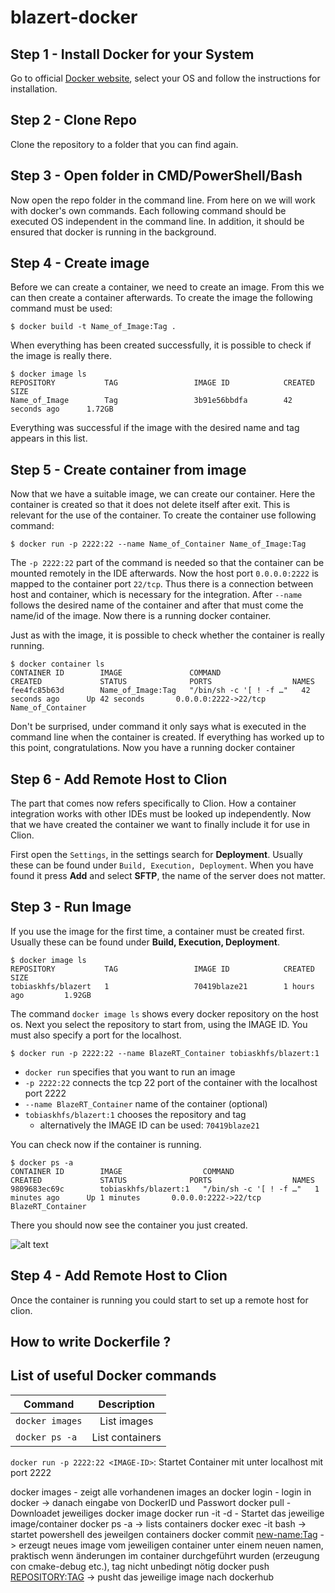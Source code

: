# blazert-docker

## Step 1 - Install Docker for your System

Go to official [Docker website](https://docs.docker.com/get-docker/), select your OS and follow the instructions for
installation.

## Step 2 - Clone Repo

Clone the repository to a folder that you can find again.

## Step 3 - Open folder in CMD/PowerShell/Bash

Now open the repo folder in the command line. From here on we will work with docker's own commands. Each following
command should be executed OS independent in the command line. In addition, it should be ensured that docker is running
in the background.

## Step 4 - Create image

Before we can create a container, we need to create an image. From this we can then create a container afterwards. To
create the image the following command must be used:

````
$ docker build -t Name_of_Image:Tag .
````

When everything has been created successfully, it is possible to check if the image is really there.

````
$ docker image ls
REPOSITORY           TAG                 IMAGE ID            CREATED             SIZE
Name_of_Image        Tag                 3b91e56bbdfa        42 seconds ago      1.72GB
````

Everything was successful if the image with the desired name and tag appears in this list.

## Step 5 - Create container from image

Now that we have a suitable image, we can create our container. Here the container is created so that it does not delete
itself after exit. This is relevant for the use of the container. To create the container use following command:

````
$ docker run -p 2222:22 --name Name_of_Container Name_of_Image:Tag
````

The `-p 2222:22` part of the command is needed so that the container can be mounted remotely in the IDE afterwards. Now
the host port `0.0.0.0:2222` is mapped to the container port `22/tcp`. Thus there is a connection between host and
container, which is necessary for the integration. After `--name` follows the desired name of the container and after
that must come the name/id of the image. Now there is a running docker container.

Just as with the image, it is possible to check whether the container is really running.

````
$ docker container ls
CONTAINER ID        IMAGE               COMMAND                  CREATED             STATUS              PORTS                  NAMES
fee4fc85b63d        Name_of_Image:Tag   "/bin/sh -c '[ ! -f …"   42 seconds ago      Up 42 seconds       0.0.0.0:2222->22/tcp   Name_of_Container
````

Don't be surprised, under command it only says what is executed in the command line when the container is created. If
everything has worked up to this point, congratulations. Now you have a running docker container

## Step 6 - Add Remote Host to Clion

The part that comes now refers specifically to Clion. How a container integration works with other IDEs must be looked
up independently. Now that we have created the container we want to finally include it for use in Clion.

First open the `Settings`, in the settings search for **Deployment**. Usually these can be found
under ``Build, Execution, Deployment``. When you have found it press **Add** and select **SFTP**, the name of the server
does not matter. 

## Step 3 - Run Image

If you use the image for the first time, a container must be created first. Usually these can be found under **Build,
Execution, Deployment**.

```
$ docker image ls
REPOSITORY           TAG                 IMAGE ID            CREATED             SIZE
tobiaskhfs/blazert   1                   70419blaze21        1 hours ago         1.92GB
```

The command ``docker image ls`` shows every docker repository on the host os. Next you select the repository to start
from, using the IMAGE ID. You must also specify a port for the localhost.

```
$ docker run -p 2222:22 --name BlazeRT_Container tobiaskhfs/blazert:1
```

- ``docker run`` specifies that you want to run an image
- ``-p 2222:22`` connects the tcp 22 port of the container with the localhost port 2222
- ``--name BlazeRT_Container`` name of the container (optional)
- ``tobiaskhfs/blazert:1`` chooses the repository and tag
    - alternatively the IMAGE ID can be used: ``70419blaze21``

You can check now if the container is running.

```
$ docker ps -a
CONTAINER ID        IMAGE                  COMMAND                  CREATED             STATUS              PORTS                  NAMES
9809683ec69c        tobiaskhfs/blazert:1   "/bin/sh -c '[ ! -f …"   1 minutes ago      Up 1 minutes       0.0.0.0:2222->22/tcp   BlazeRT_Container
```

There you should now see the container you just created.

![alt text](https://cdn.dumpaday.com/wp-content/uploads/2018/09/photos-21-3.jpg)

## Step 4 - Add Remote Host to Clion

Once the container is running you could start to set up a remote host for clion.

## How to write Dockerfile ?

## List of useful Docker commands

| Command       | Description   | 
| ------------- |:-------------:| 
| `docker images`     | List images  | 
| `docker ps -a`      | List containers      | 

`docker run -p 2222:22 <IMAGE-ID>`: Startet Container mit unter localhost mit port 2222

docker images - zeigt alle vorhandenen images an docker login - login in docker -> danach eingabe von DockerID und
Passwort docker pull <image-name> - Downloadet jeweiliges docker image docker run -it -d <REPOSITORY> - Startet das
jeweilige image/container docker ps -a -> lists containers docker exec -it <CONTAINER-ID> bash -> startet powershell des
jeweilgen containers docker commit <CONTAINER-ID> <new-name:Tag> -> erzeugt neues image vom jeweiligen container unter
einem neuen namen, praktisch wenn änderungen im container durchgeführt wurden (erzeugung con cmake-debug etc.), tag
nicht unbedingt nötig docker push <REPOSITORY:TAG> -> pusht das jeweilige image nach dockerhub